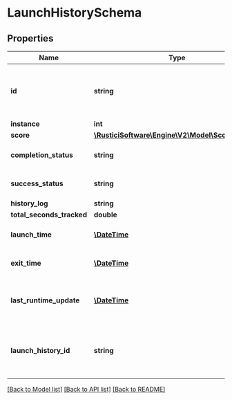 # LaunchHistorySchema

## Properties
Name | Type | Description | Notes
------------ | ------------- | ------------- | -------------
**id** | **string** | Identifier for the registration associated with this record | [optional] 
**instance** | **int** |  | [optional] 
**score** | [**\RusticiSoftware\Engine\V2\Model\ScoreSchema**](ScoreSchema.md) |  | [optional] 
**completion_status** | **string** |  | [optional] [default to 'UNKNOWN']
**success_status** | **string** |  | [optional] [default to 'UNKNOWN']
**history_log** | **string** |  | [optional] 
**total_seconds_tracked** | **double** |  | [optional] 
**launch_time** | [**\DateTime**](\DateTime.md) | The time of the launch in UTC | [optional] 
**exit_time** | [**\DateTime**](\DateTime.md) | The time of the exit in UTC | [optional] 
**last_runtime_update** | [**\DateTime**](\DateTime.md) | The time of the last runtime update in UTC | [optional] 
**launch_history_id** | **string** | A unique identifier for this launch history record | [optional] 

[[Back to Model list]](../README.md#documentation-for-models) [[Back to API list]](../README.md#documentation-for-api-endpoints) [[Back to README]](../README.md)


